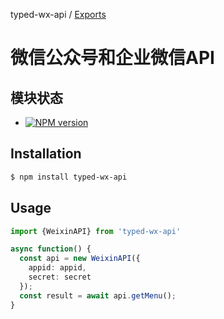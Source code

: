 typed-wx-api / [Exports](modules.md)

微信公众号和企业微信API
===========

## 模块状态
- [![NPM version](https://badge.fury.io/js/typed-wx-api.png)](http://badge.fury.io/js/typed-wx-api)

## Installation

```sh
$ npm install typed-wx-api
```

## Usage

```typescript
import {WeixinAPI} from 'typed-wx-api'

async function() {
  const api = new WeixinAPI({
    appid: appid,
    secret: secret
  });
  const result = await api.getMenu();
}
```
